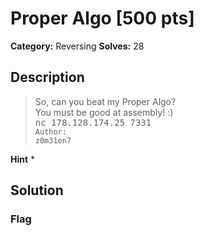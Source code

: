 # Proper Algo [500 pts]

**Category:** Reversing
**Solves:** 28

## Description
>So, can you beat my Proper Algo?<br>
You must be good at assembly! :)<br>
<kbd>nc 178.128.174.25 7331</kbd><br>
<code>Author: z0m31en7</code>

**Hint**
* 

## Solution

### Flag

